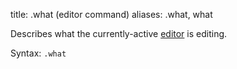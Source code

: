 title: .what (editor command)
aliases: .what, what

Describes what the currently-active [editor](Editor) is editing.

Syntax: `.what`
